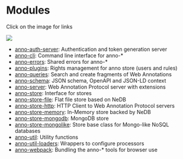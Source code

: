 # Modules

Click on the image for links

<a href="../../assets/img/repo-structure.svg"><img src="../../assets/img/repo-structure.png"/></a>

<!-- BEGIN-EVAL bash ./scripts/summarize.sh -->
- [anno-auth-server](./anno-auth-server): Authentication and token generation server
- [anno-cli](./anno-cli): Command line interface for anno-*
- [anno-errors](./anno-errors): Shared errors for anno-*
- [anno-plugins](./anno-plugins): Rights management for anno store (users and rules)
- [anno-queries](./anno-queries): Search and create fragments of Web Annotations
- [anno-schema](./anno-schema): JSON schema, OpenAPI and JSON-LD context
- [anno-server](./anno-server): Web Annotation Protocol server with extensions
- [anno-store](./anno-store): Interface for stores
- [anno-store-file](./anno-store-file): Flat file store based on NeDB
- [anno-store-http](./anno-store-http): HTTP Client to Web Annotation Protocol servers
- [anno-store-memory](./anno-store-memory): In-Memory store backed by NeDB
- [anno-store-mongodb](./anno-store-mongodb): MongoDB store
- [anno-store-mongolike](./anno-store-mongolike): Store base class for Mongo-like NoSQL databases
- [anno-util](./anno-util): Utility functions
- [anno-util-loaders](./anno-util-loaders): Wrappers to configure processors
- [anno-webpack](./anno-webpack): Bundling the anno-* tools for browser use

<!-- END-EVAL -->


